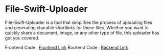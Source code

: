# File-Swift-Uploader
File-Swift-Uploader is a tool that simplifies the process of uploading files and generating sharable shortlinks for those files. Whether you want to quickly share a document, image, or any other type of file, this uploader has got you covered.

Frontend Code : [Frontend Link](https://github.com/r12053/fileSwiftUploaderPlatfro) Backend Code : [Backend Link](https://github.com/r12053/fileSwiftBackend)
